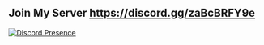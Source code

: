 ## Join My Server https://discord.gg/zaBcBRFY9e

[![Discord Presence](https://lanyard.cnrad.dev/api/851017204245069874)](https://discord.com/users/851017204245069874)

